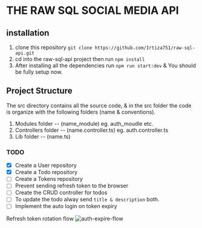 # THE RAW SQL SOCIAL MEDIA API
## installation
1. clone this repository `git clone https://github.com/Irtiza751/raw-sql-api.git`
2. cd into the raw-sql-api project then run `npm install`
3. After installing all the dependencies run `npm run start:dev` & You should be fully setup now.

## Project Structure
The src directory contains all the source code, & in the src folder the code is organize with the following folders (name & conventions).
1. Modules folder -- (name_module) eg. auth_moudle etc.
2. Controllers folder -- (name.controller.ts) eg. auth.controller.ts
3. Lib folder -- (name.ts)

### TODO
- [x] Create a User repository
- [x] Create a Todo repository
- [ ] Create a Tokens repository
- [ ] Prevent sending refresh token to the browser
- [ ] Create the CRUD controller for todos
- [ ] To update the todo alway send `title & description` both.
- [ ] Implement the auto login on token expiry

Refresh token rotation flow
![auth-expire-flow](https://github.com/Irtiza751/raw-sql-api/assets/91867702/85de7d75-aa76-4adb-abd3-ef58c3a8bc22)

